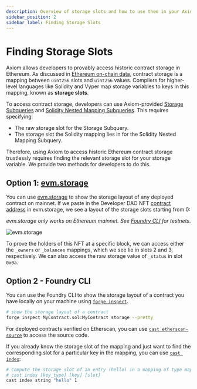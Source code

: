 ```yaml
---
description: Overview of storage slots and how to use them in your Axiom client.
sidebar_position: 2
sidebar_label: Finding Storage Slots
---
```


# Finding Storage Slots

Axiom allows developers to provably access historic contract storage in Ethereum. As discussed in [Ethereum on-chain data](/docs/developer-resources/on-chain-data/ethereum-on-chain-data), contract storage is a mapping between `uint256` slots and `uint256` values. Compilers for higher-level languages like Solidity and Vyper map storage variables to keys in this mapping, known as **storage slots**.

To access contract storage, developers can use Axiom-provided [Storage Subqueries](/sdk/typescript-sdk/axiom-circuit/axiom-subqueries/storage-subquery) and [Solidity Nested Mapping Subqueries](/sdk/typescript-sdk/axiom-circuit/axiom-subqueries/solidity-nested-mapping-subquery). This requires specifying:

- The raw storage slot for the Storage Subquery.
- The storage slot the Solidity mapping lies in for the Solidity Nested Mapping Subquery.

Therefore, using Axiom to access historic Ethereum contract storage trustlessly requires finding the relevant storage slot for your storage variable. We provide two methods for developers to do this.

## Option 1: [evm.storage](https://evm.storage/)

You can use [evm.storage](https://evm.storage/) to show the storage layout of any deployed contract on mainnet. If we paste in the Developer DAO NFT [contract address](https://evm.storage/eth/19036975/0x25ed58c027921e14d86380ea2646e3a1b5c55a8b#map) in evm.storage, we see a layout of the storage slots starting from 0:

_evm.storage only works on Ethereum mainnet. See_ [_Foundry CLI_](/docs/developer-resources/on-chain-data/finding-storage-slots#option-2-foundry-cli) _for testnets._

![evm.storage](@site/static/img/evm_storage_developer_dao.png)

To prove the holders of this NFT at a specific block, we can access either the `_owners` or `_balances` mappings, which we see lie in slots 2 and 3, respectively. We can also access the raw storage value of `_status` in slot `0x0a`.

## Option 2 - Foundry CLI

You can use the Foundry CLI to show the storage layout of a contract you have locally on your machine using [`forge inspect`](https://book.getfoundry.sh/reference/forge/forge-inspect).

```bash
# show the storage layout of a contract
forge inspect MyContract.sol:MyContract storage --pretty
```

For deployed contracts verified on Etherscan, you can use [`cast etherscan-source`](https://book.getfoundry.sh/reference/cast/cast-etherscan-source) to access the source code.

If you already know the storage slot of the mapping and just want to find the corresponding slot for a particular key in the mapping, you can use [`cast index`](https://book.getfoundry.sh/reference/cast/cast-index#cast-index):

```bash
# Compute the storage slot of an entry (hello) in a mapping of type mapping(string => string), located at slot 1:
# cast index [key_type] [key] [slot]
cast index string "hello" 1
```
